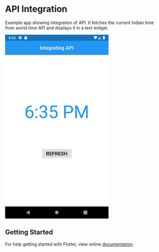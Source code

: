 # API Integration

Example app showing integration of API. It fetches the current Indian time from world time API and displays it in a text widget.

<img src="screenshot.png" height="600em" />


## Getting Started

For help getting started with Flutter, view online [documentation](http://flutter.dev/).
